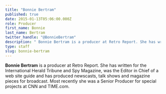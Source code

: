 ```yaml
---
title: "Bonnie Bertram"
published: true
date: 2015-01-13T05:06:00.000Z
role: Producer
first_name: Bonnie
last_name: Bertram
twitter_handle: "@BonnieBertram"
description: " Bonnie Bertram is a producer at Retro Report. She has written for the International Herald Tribune and Spy Magazine, was the Editor in Chief of a web site guide and has produced newscasts, talk shows and magazine pieces for broadcast. Most recently she was a Senior Producer for special projects at CNN and TIME.com. ​​"
type: staff
slug: bonnie-bertram
---
```


**Bonnie Bertram** is a producer at Retro Report. She has written for the International Herald Tribune and Spy Magazine, was the Editor in Chief of a web site guide and has produced newscasts, talk shows and magazine pieces for broadcast. Most recently she was a Senior Producer for special projects at CNN and TIME.com.

